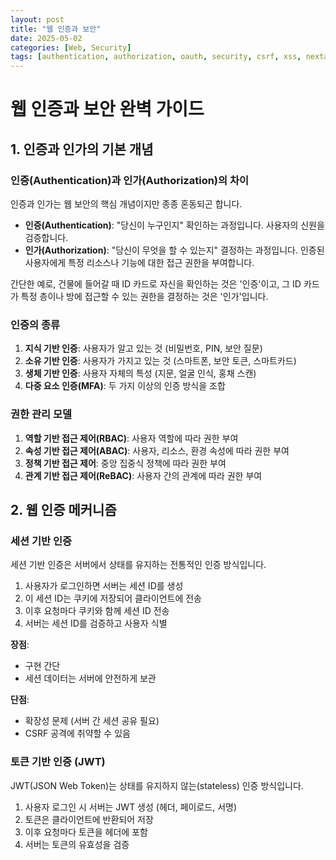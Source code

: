 ```yaml
---
layout: post
title: "웹 인증과 보안"
date: 2025-05-02
categories: [Web, Security]
tags: [authentication, authorization, oauth, security, csrf, xss, nextauth]
---
```


# 웹 인증과 보안 완벽 가이드

## 1. 인증과 인가의 기본 개념

### 인증(Authentication)과 인가(Authorization)의 차이

인증과 인가는 웹 보안의 핵심 개념이지만 종종 혼동되곤 합니다.

- **인증(Authentication)**: "당신이 누구인지" 확인하는 과정입니다. 사용자의 신원을 검증합니다.
- **인가(Authorization)**: "당신이 무엇을 할 수 있는지" 결정하는 과정입니다. 인증된 사용자에게 특정 리소스나 기능에 대한 접근 권한을 부여합니다.

간단한 예로, 건물에 들어갈 때 ID 카드로 자신을 확인하는 것은 '인증'이고, 그 ID 카드가 특정 층이나 방에 접근할 수 있는 권한을 결정하는 것은 '인가'입니다.

### 인증의 종류

1. **지식 기반 인증**: 사용자가 알고 있는 것 (비밀번호, PIN, 보안 질문)
2. **소유 기반 인증**: 사용자가 가지고 있는 것 (스마트폰, 보안 토큰, 스마트카드)
3. **생체 기반 인증**: 사용자 자체의 특성 (지문, 얼굴 인식, 홍채 스캔)
4. **다중 요소 인증(MFA)**: 두 가지 이상의 인증 방식을 조합

### 권한 관리 모델

1. **역할 기반 접근 제어(RBAC)**: 사용자 역할에 따라 권한 부여
2. **속성 기반 접근 제어(ABAC)**: 사용자, 리소스, 환경 속성에 따라 권한 부여
3. **정책 기반 접근 제어**: 중앙 집중식 정책에 따라 권한 부여
4. **관계 기반 접근 제어(ReBAC)**: 사용자 간의 관계에 따라 권한 부여

## 2. 웹 인증 메커니즘

### 세션 기반 인증

세션 기반 인증은 서버에서 상태를 유지하는 전통적인 인증 방식입니다.

1. 사용자가 로그인하면 서버는 세션 ID를 생성
2. 이 세션 ID는 쿠키에 저장되어 클라이언트에 전송
3. 이후 요청마다 쿠키와 함께 세션 ID 전송
4. 서버는 세션 ID를 검증하고 사용자 식별

**장점**:
- 구현 간단
- 세션 데이터는 서버에 안전하게 보관

**단점**:
- 확장성 문제 (서버 간 세션 공유 필요)
- CSRF 공격에 취약할 수 있음

### 토큰 기반 인증 (JWT)

JWT(JSON Web Token)는 상태를 유지하지 않는(stateless) 인증 방식입니다.

1. 사용자 로그인 시 서버는 JWT 생성 (헤더, 페이로드, 서명)
2. 토큰은 클라이언트에 반환되어 저장
3. 이후 요청마다 토큰을 헤더에 포함
4. 서버는 토큰의 유효성을 검증
